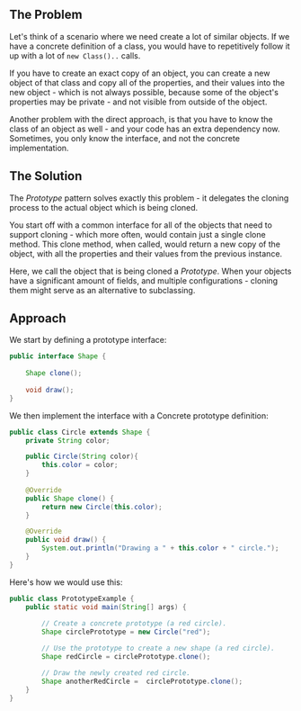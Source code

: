 ## The Problem

Let's think of a scenario where we need create a lot of similar objects. If we have a concrete definition of a class, you would have to repetitively follow it up with a lot of `new Class()..` calls.

If you have to create an exact copy of an object, you can create a new object of that class and copy all of the properties, and their values into the new object - which is not always possible, because some of the object's properties may be private - and not visible from outside of the object.

Another problem with the direct approach, is that you have to know the class of an object as well - and your code has an extra dependency now. Sometimes, you only know the interface, and not the concrete implementation.

## The Solution

The *Prototype* pattern solves exactly this problem - it delegates the cloning process to the actual object which is being cloned. 

You start off with a common interface for all of the objects that need to support cloning - which more often, would contain just a single clone method. This clone method, when called, would return a new copy of the object, with all the properties and their values from the previous instance.

Here, we call the object that is being cloned a *Prototype*. When your objects have a significant amount of fields, and multiple configurations - cloning them might serve as an alternative to subclassing.
## Approach

We start by defining a prototype interface:

```Java
public interface Shape {
	
	Shape clone();
	
	void draw();
}
```

We then implement the interface with a Concrete prototype definition:

```Java
public class Circle extends Shape {
	private String color;

	public Circle(String color){
		this.color = color;
	}
	
	@Override
	public Shape clone() {
		return new Circle(this.color);
	}

	@Override
	public void draw() {
		System.out.println("Drawing a " + this.color + " circle.");
	}
}
```

Here's how we would use this:

```Java
public class PrototypeExample {
    public static void main(String[] args) {
    
        // Create a concrete prototype (a red circle).
        Shape circlePrototype = new Circle("red");

        // Use the prototype to create a new shape (a red circle).
        Shape redCircle = circlePrototype.clone();

        // Draw the newly created red circle.
	    Shape anotherRedCircle =  circlePrototype.clone();
    }
}
```